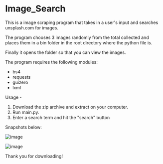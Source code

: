 # Image_Search
 
This is a image scraping program that takes in a user's input and searches unsplash.com for images.

The program chooses 3 images randomly from the total collected and places them in a bin folder in the root directory where the python file is.

Finally it opens the folder so that you can view the images.

The program requires the following modules:

- bs4
- requests
- guizero
- lxml

Usage - 

1. Download the zip archive and extract on your computer.
2. Run main.py.
5. Enter a search term and hit the "search" button

Snapshots below:

![image](https://user-images.githubusercontent.com/65022882/146181578-a28268bb-bb7c-4e70-bc19-9e9e34b13eac.png)

![image](https://user-images.githubusercontent.com/65022882/146182085-1759e2f0-24fc-4cd9-a6fa-6de6f88c4fb4.png)



Thank you for downloading!
